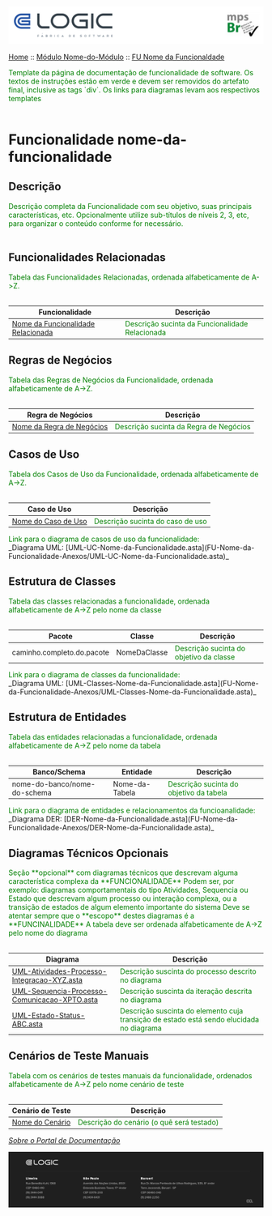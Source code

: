 ![Cabecalho](../../Index-Anexos/Cabecalho.png)


[Home](../../Index.md) :: [Módulo Nome-do-Módulo](../Modulo-Nome-do-Modulo.md) :: [FU Nome da Funcionaldade](FU-Nome-da-Funcionalidade.md)


<div style="color:green">
  Template da página de documentação de funcionalidade de software.  Os textos de instruções estão em verde e devem ser removidos do artefato final, inclusive as tags `div`.
  Os links para diagramas levam aos respectivos templates
</div><br>

# Funcionalidade nome-da-funcionalidade

## Descrição

<div style="color:green">Descrição completa da Funcionalidade com seu objetivo, suas principais características, etc. Opcionalmente utilize sub-títulos de níveis 2, 3, etc, para organizar o conteúdo conforme for necessário.</div><br>

## Funcionalidades Relacionadas

<div style="color:green">Tabela das Funcionalidades Relacionadas, ordenada alfabeticamente de A->Z. </div><br>

| Funcionalidade                                                                                                       | Descrição                                                                       |
|----------------------------------------------------------------------------------------------------------------------|--------------------------------------------------------------------------------|
| [Nome da Funcionalidade Relacionada](FU-Nome-da-Funcionalidade-Relacionada/FU-Nome-da-Funcionalidade-Relacionada.md) | <div style="color:green">Descrição sucinta da Funcionalidade Relacionada</div> |

## Regras de Negócios

<div style="color:green">Tabela das Regras de Negócios da Funcionalidade, ordenada alfabeticamente de A->Z. </div><br>

| Regra de Negócios                                                                        | Descrição                                                            |
|-----------------------------------------------------------------------------------------|----------------------------------------------------------------------|
| [Nome da Regra de Negócios](Regras-de-Negocios/RN-Nome-da-Regra-de-Negocios.md) | <div style="color:green">Descrição sucinta da Regra de Negócios</div>       |

## Casos de Uso

<div style="color:green">Tabela dos Casos de Uso da Funcionalidade, ordenada alfabeticamente de A->Z. </div><br>

| Caso de Uso                                                                | Descrição                                                  |
|----------------------------------------------------------------------------|------------------------------------------------------------|
| [Nome do Caso de Uso](Casos-de-Uso/UC-Nome-do-Caso-de-Uso.md) | <div style="color:green">Descrição sucinta do caso de uso</div>         |

<div style="color:green">Link para o diagrama de casos de uso da funcionalidade:</div>
_Diagrama UML: [UML-UC-Nome-da-Funcionalidade.asta](FU-Nome-da-Funcionalidade-Anexos/UML-UC-Nome-da-Funcionalidade.asta)_


## Estrutura de Classes

<div style="color:green">Tabela das classes relacionadas a funcionalidade, ordenada alfabeticamente de A->Z pelo nome da classe  </div><br>

| Pacote                     | Classe       | Descrição                                                              |
|----------------------------|--------------|------------------------------------------------------------------------|
| caminho.completo.do.pacote | NomeDaClasse | <div style="color:green">Descrição sucinta do objetivo da classe</div> |

<div style="color:green">Link para o diagrama de classes da funcionalidade:</div>
_Diagrama UML: [UML-Classes-Nome-da-Funcionalidade.asta](FU-Nome-da-Funcionalidade-Anexos/UML-Classes-Nome-da-Funcionalidade.asta)_

## Estrutura de Entidades

<div style="color:green">Tabela das entidades relacionadas a funcionalidade, ordenada alfabeticamente de A->Z pelo nome da tabela </div><br>

| Banco/Schema                 | Entidade       | Descrição                                                               |
|------------------------------|----------------|------------------------------------------------------------------------|
| nome-do-banco/nome-do-schema | Nome-da-Tabela | <div style="color:green">Descrição sucinta do objetivo da tabela</div> |

<div style="color:green">Link para o diagrama de entidades e relacionamentos da funcioanalidade:</div>
_Diagrama DER: [DER-Nome-da-Funcionalidade.asta](FU-Nome-da-Funcionalidade-Anexos/DER-Nome-da-Funcionalidade.asta)_


## Diagramas Técnicos Opcionais

<div style="color:green">
  Seção **opcional** com diagramas técnicos que descrevam alguma característica complexa da **FUNCIONALIDADE**
  Podem ser, por exemplo:  diagramas comportamentais do tipo Atividades, Sequencia ou Estado que descrevam algum processo ou interação complexa, ou a transição de estados de algum elemento importante do sistema
  Deve se atentar sempre que o **escopo** destes diagramas é a **FUNCINALIDADE**
  A tabela deve ser ordenada alfabeticamente de A->Z pelo nome do diagrama
</div><br>

| Diagrama                                                                                                                      | Descrição                                                                                                                |
|-------------------------------------------------------------------------------------------------------------------------------|--------------------------------------------------------------------------------------------------------------------------|
| [UML-Atividades-Processo-Integracao-XYZ.asta](FU-Nome-da-Funcionalidade-Anexos/UML-Atividades-Processo-Integracao-XYZ.asta)   | <div style="color:green"> Descrição suscinta do processo descrito no diagrama </div>                                     |
| [UML-Sequencia-Processo-Comunicacao-XPTO.asta](FU-Nome-da-Funcionalidade-Anexos/UML-Sequencia-Processo-Comunicacao-XPTO.asta) | <div style="color:green"> Descrição suscinta da iteração descrita no diagrama </div>                                     |
| [UML-Estado-Status-ABC.asta](FU-Nome-da-Funcionalidade-Anexos/UML-Estado-Status-ABC.asta)                                     | <div style="color:green"> Descrição suscinta do elemento cuja transição de estado está sendo elucidada no diagrama </div> |

## Cenários de Teste Manuais

<div style="color:green"> Tabela com os cenários de testes manuais da funcionalidade, ordenados alfabeticamente de A->Z pelo nome cenário de teste </div><br>

| Cenário de Teste                                           | Descrição                                                                  |
|------------------------------------------------------------|----------------------------------------------------------------------------|
| [Nome do Cenário](Cenarios-de-Teste/TC-Nome-do-Cenario-de-Testes.md) | <div style="color:green"> Descrição do cenário (o quê será testado) </div> |

_[Sobre o Portal de Documentação](../../About/About.md)_


![Rodape](../../Index-Anexos/Rodape.png)
